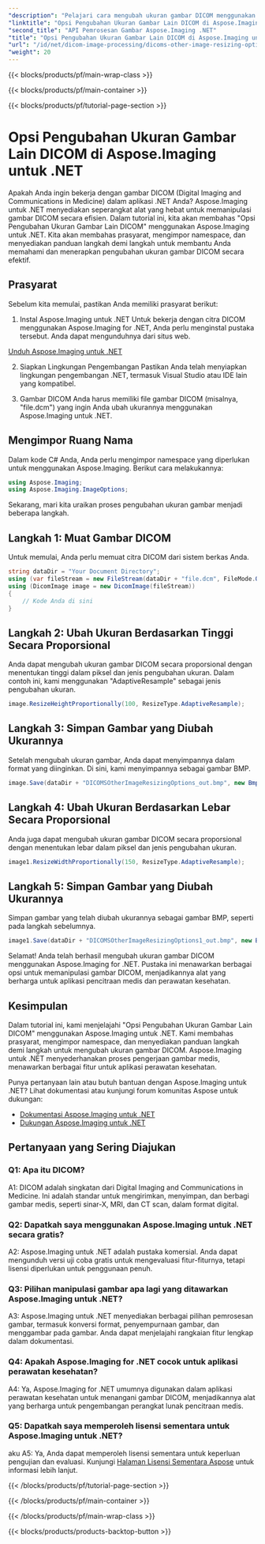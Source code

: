 ```yaml
---
"description": "Pelajari cara mengubah ukuran gambar DICOM menggunakan Aspose.Imaging for .NET. Panduan langkah demi langkah untuk manipulasi gambar medis yang efisien."
"linktitle": "Opsi Pengubahan Ukuran Gambar Lain DICOM di Aspose.Imaging untuk .NET"
"second_title": "API Pemrosesan Gambar Aspose.Imaging .NET"
"title": "Opsi Pengubahan Ukuran Gambar Lain DICOM di Aspose.Imaging untuk .NET"
"url": "/id/net/dicom-image-processing/dicoms-other-image-resizing-options/"
"weight": 20
---
```


{{< blocks/products/pf/main-wrap-class >}}

{{< blocks/products/pf/main-container >}}

{{< blocks/products/pf/tutorial-page-section >}}

# Opsi Pengubahan Ukuran Gambar Lain DICOM di Aspose.Imaging untuk .NET

Apakah Anda ingin bekerja dengan gambar DICOM (Digital Imaging and Communications in Medicine) dalam aplikasi .NET Anda? Aspose.Imaging untuk .NET menyediakan seperangkat alat yang hebat untuk memanipulasi gambar DICOM secara efisien. Dalam tutorial ini, kita akan membahas "Opsi Pengubahan Ukuran Gambar Lain DICOM" menggunakan Aspose.Imaging untuk .NET. Kita akan membahas prasyarat, mengimpor namespace, dan menyediakan panduan langkah demi langkah untuk membantu Anda memahami dan menerapkan pengubahan ukuran gambar DICOM secara efektif.

## Prasyarat

Sebelum kita memulai, pastikan Anda memiliki prasyarat berikut:

1. Instal Aspose.Imaging untuk .NET
Untuk bekerja dengan citra DICOM menggunakan Aspose.Imaging for .NET, Anda perlu menginstal pustaka tersebut. Anda dapat mengunduhnya dari situs web.

[Unduh Aspose.Imaging untuk .NET](https://releases.aspose.com/imaging/net/)

2. Siapkan Lingkungan Pengembangan
Pastikan Anda telah menyiapkan lingkungan pengembangan .NET, termasuk Visual Studio atau IDE lain yang kompatibel.

3. Gambar DICOM
Anda harus memiliki file gambar DICOM (misalnya, "file.dcm") yang ingin Anda ubah ukurannya menggunakan Aspose.Imaging untuk .NET.

## Mengimpor Ruang Nama

Dalam kode C# Anda, Anda perlu mengimpor namespace yang diperlukan untuk menggunakan Aspose.Imaging. Berikut cara melakukannya:

```csharp
using Aspose.Imaging;
using Aspose.Imaging.ImageOptions;
```

Sekarang, mari kita uraikan proses pengubahan ukuran gambar menjadi beberapa langkah.

## Langkah 1: Muat Gambar DICOM
Untuk memulai, Anda perlu memuat citra DICOM dari sistem berkas Anda.

```csharp
string dataDir = "Your Document Directory";
using (var fileStream = new FileStream(dataDir + "file.dcm", FileMode.Open, FileAccess.Read))
using (DicomImage image = new DicomImage(fileStream))
{
    // Kode Anda di sini
}
```

## Langkah 2: Ubah Ukuran Berdasarkan Tinggi Secara Proporsional
Anda dapat mengubah ukuran gambar DICOM secara proporsional dengan menentukan tinggi dalam piksel dan jenis pengubahan ukuran. Dalam contoh ini, kami menggunakan "AdaptiveResample" sebagai jenis pengubahan ukuran.

```csharp
image.ResizeHeightProportionally(100, ResizeType.AdaptiveResample);
```

## Langkah 3: Simpan Gambar yang Diubah Ukurannya
Setelah mengubah ukuran gambar, Anda dapat menyimpannya dalam format yang diinginkan. Di sini, kami menyimpannya sebagai gambar BMP.

```csharp
image.Save(dataDir + "DICOMSOtherImageResizingOptions_out.bmp", new BmpOptions());
```

## Langkah 4: Ubah Ukuran Berdasarkan Lebar Secara Proporsional
Anda juga dapat mengubah ukuran gambar DICOM secara proporsional dengan menentukan lebar dalam piksel dan jenis pengubahan ukuran.

```csharp
image1.ResizeWidthProportionally(150, ResizeType.AdaptiveResample);
```

## Langkah 5: Simpan Gambar yang Diubah Ukurannya
Simpan gambar yang telah diubah ukurannya sebagai gambar BMP, seperti pada langkah sebelumnya.

```csharp
image1.Save(dataDir + "DICOMSOtherImageResizingOptions1_out.bmp", new BmpOptions());
```

Selamat! Anda telah berhasil mengubah ukuran gambar DICOM menggunakan Aspose.Imaging for .NET. Pustaka ini menawarkan berbagai opsi untuk memanipulasi gambar DICOM, menjadikannya alat yang berharga untuk aplikasi pencitraan medis dan perawatan kesehatan.

## Kesimpulan

Dalam tutorial ini, kami menjelajahi "Opsi Pengubahan Ukuran Gambar Lain DICOM" menggunakan Aspose.Imaging untuk .NET. Kami membahas prasyarat, mengimpor namespace, dan menyediakan panduan langkah demi langkah untuk mengubah ukuran gambar DICOM. Aspose.Imaging untuk .NET menyederhanakan proses pengerjaan gambar medis, menawarkan berbagai fitur untuk aplikasi perawatan kesehatan.

Punya pertanyaan lain atau butuh bantuan dengan Aspose.Imaging untuk .NET? Lihat dokumentasi atau kunjungi forum komunitas Aspose untuk dukungan:

- [Dokumentasi Aspose.Imaging untuk .NET](https://reference.aspose.com/imaging/net/)
- [Dukungan Aspose.Imaging untuk .NET](https://forum.aspose.com/)

## Pertanyaan yang Sering Diajukan

### Q1: Apa itu DICOM?

A1: DICOM adalah singkatan dari Digital Imaging and Communications in Medicine. Ini adalah standar untuk mengirimkan, menyimpan, dan berbagi gambar medis, seperti sinar-X, MRI, dan CT scan, dalam format digital.

### Q2: Dapatkah saya menggunakan Aspose.Imaging untuk .NET secara gratis?

A2: Aspose.Imaging untuk .NET adalah pustaka komersial. Anda dapat mengunduh versi uji coba gratis untuk mengevaluasi fitur-fiturnya, tetapi lisensi diperlukan untuk penggunaan penuh.

### Q3: Pilihan manipulasi gambar apa lagi yang ditawarkan Aspose.Imaging untuk .NET?

A3: Aspose.Imaging untuk .NET menyediakan berbagai pilihan pemrosesan gambar, termasuk konversi format, penyempurnaan gambar, dan menggambar pada gambar. Anda dapat menjelajahi rangkaian fitur lengkap dalam dokumentasi.

### Q4: Apakah Aspose.Imaging for .NET cocok untuk aplikasi perawatan kesehatan?

A4: Ya, Aspose.Imaging for .NET umumnya digunakan dalam aplikasi perawatan kesehatan untuk menangani gambar DICOM, menjadikannya alat yang berharga untuk pengembangan perangkat lunak pencitraan medis.

### Q5: Dapatkah saya memperoleh lisensi sementara untuk Aspose.Imaging untuk .NET?
aku
A5: Ya, Anda dapat memperoleh lisensi sementara untuk keperluan pengujian dan evaluasi. Kunjungi [Halaman Lisensi Sementara Aspose](https://purchase.aspose.com/temporary-license/) untuk informasi lebih lanjut.

{{< /blocks/products/pf/tutorial-page-section >}}

{{< /blocks/products/pf/main-container >}}

{{< /blocks/products/pf/main-wrap-class >}}

{{< blocks/products/products-backtop-button >}}